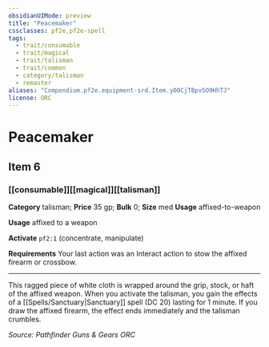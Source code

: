 ```yaml
---
obsidianUIMode: preview
title: "Peacemaker"
cssclasses: pf2e,pf2e-spell
tags:
  - trait/consumable
  - trait/magical
  - trait/talisman
  - trait/common
  - category/talisman
  - remaster
aliases: "Compendium.pf2e.equipment-srd.Item.yO0CjTBpv5O9HhTJ"
license: ORC
---
```

# Peacemaker
## Item 6
### [[consumable]][[magical]][[talisman]]

**Category** talisman; 
**Price** 35 gp; 
**Bulk** 0; **Size** med
**Usage** affixed-to-weapon

**Usage** affixed to a weapon

**Activate** `pf2:1` (concentrate, manipulate)

**Requirements** Your last action was an Interact action to stow the affixed firearm or crossbow.

* * *

This ragged piece of white cloth is wrapped around the grip, stock, or haft of the affixed weapon. When you activate the talisman, you gain the effects of a [[Spells/Sanctuary|Sanctuary]] spell (DC 20) lasting for 1 minute. If you draw the affixed firearm, the effect ends immediately and the talisman crumbles.

*Source: Pathfinder Guns & Gears*
*ORC*